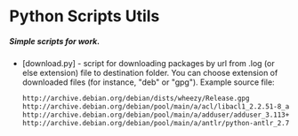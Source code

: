 # Python Scripts Utils

##### Simple scripts for work. 

* [download.py] - script for downloading packages by url from .log (or else extension) file to destination folder. You can choose extension of downloaded files (for instance, "deb" or "gpg").  Example source file:
    ```sh
    http://archive.debian.org/debian/dists/wheezy/Release.gpg
    http://archive.debian.org/debian/pool/main/a/acl/libacl1_2.2.51-8_amd64.deb
    http://archive.debian.org/debian/pool/main/a/adduser/adduser_3.113+nmu3_all.deb
    http://archive.debian.org/debian/pool/main/a/antlr/python-antlr_2.7.7+dfsg-4_all.deb
    ```
